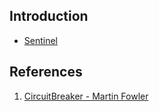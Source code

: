 ## Introduction


- [Sentinel](/docs/CS/Java/Spring_Cloud_Alibaba/Sentinel/CircuitBreaker.md)

## References
1. [CircuitBreaker - Martin Fowler](https://martinfowler.com/bliki/CircuitBreaker.html)